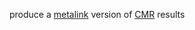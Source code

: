produce a [metalink] version of [CMR] results

[metalink]: https://en.wikipedia.org/wiki/Metalink
[CMR]: https://cmr.earthdata.nasa.gov/search/
